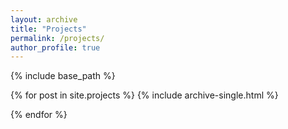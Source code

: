 ```yaml
---
layout: archive
title: "Projects"
permalink: /projects/
author_profile: true
---
```


{% include base_path %}

{% for post in site.projects %}
  {% include archive-single.html %}

{% endfor %}